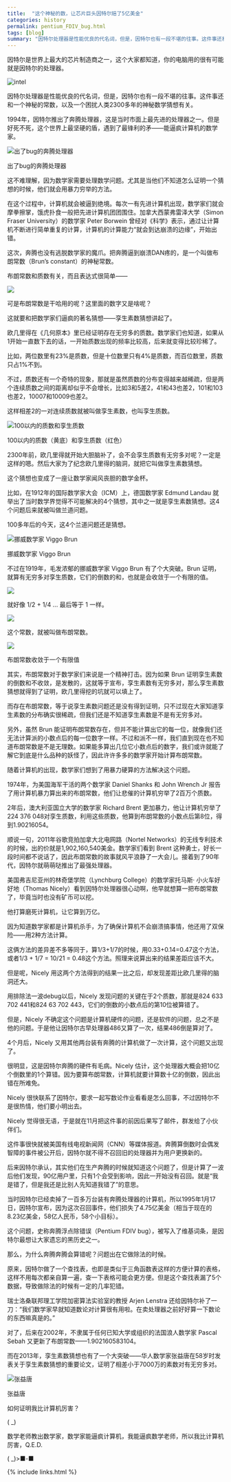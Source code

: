 ```yaml
---
title:  "这个神秘的数，让芯片巨头因特尔赔了5亿美金"
categories: history
permalink: pentium_FDIV_bug.html
tags: [blog]
summary: "因特尔处理器是性能优良的代名词，但是，因特尔也有一段不堪的往事。这件事还和一个神秘的常数，以及一个困扰人类2300多年的神秘数学猜想有关。"
---
```


因特尔是世界上最大的芯片制造商之一，这个大家都知道，你的电脑用的很有可能就是因特尔的处理器。

![intel](/images/blogs/intel_logo.png)

因特尔处理器是性能优良的代名词，但是，因特尔也有一段不堪的往事。这件事还和一个神秘的常数，以及一个困扰人类2300多年的神秘数学猜想有关。

1994年，因特尔推出了奔腾处理器，这是当时市面上最先进的处理器之一。但是好死不死，这个世界上最坚硬的盾，遇到了最锋利的矛——能逼疯计算机的数学家。

![出了bug的奔腾处理器](/images/blogs/intel_pentium_bug.jpg)

出了bug的奔腾处理器

这不难理解，因为数学家需要处理数学问题。尤其是当他们不知道怎么证明一个猜想的时候，他们就会用暴力穷举的方法。

在这个过程中，计算机就会被逼到绝境。每次一有先进计算机出现，数学家们就会摩拳擦掌，饿虎扑食一般把先进计算机团团围住。加拿大西蒙弗雷泽大学（Simon Fraser University）的数学家 Peter Borwein 曾经对《科学》表示，通过让计算机不断进行简单重复的计算，计算机的计算能力“就会到达崩溃的边缘”，开始出错。

这次，奔腾也没有逃脱数学家的魔爪。把奔腾逼到崩溃DAN疼的，是一个叫做布朗常数（Brun’s constant）的神秘常数。

布朗常数和质数有关，而且表达式很简单——

![](/images/blogs/Brun_001.png)

可是布朗常数是干哈用的呢？这里面的数字又是啥呢？

这就要和把数学家们逼疯的著名猜想——孪生素数猜想讲起了。

欧几里得在《几何原本》里已经证明存在无穷多的质数。数学家们也知道，如果从1开始一直数下去的话，一开始质数出现的频率比较高，后来就变得比较珍稀了。

比如，两位数里有23%是质数，但是十位数里只有4%是质数，而百位数里，质数只占1%不到。

不过，质数还有一个奇特的现象，那就是虽然质数的分布变得越来越稀疏，但是两个连续质数之间的距离却似乎不会增长，比如3和5差2，41和43也差2，101和103也差2，10007和10009也差2。

这样相差2的一对连续质数就被叫做孪生素数，也叫孪生质数。

![100以内的质数和孪生质数](/images/blogs/prime_number_100.jpg)

100以内的质数（黄底）和孪生质数（红色）

2300年前，欧几里得就开始大胆脑补了，会不会孪生质数有无穷多对呢？一定是这样的嗯。然后大家为了纪念欧几里得的脑洞，就把它叫做孪生素数猜想。

这个猜想也变成了一座让数学家闻风丧胆的数学金杯。

比如，在1912年的国际数学家大会（ICM）上，德国数学家 Edmund Landau 就举出了当时数学界觉得不可能解决的4个猜想，其中之一就是孪生素数猜想。这4个问题后来就被叫做兰道问题。

100多年后的今天，这4个兰道问题还是猜想。

![挪威数学家 Viggo Brun](/images/blogs/Viggo_Brun.jpg)

挪威数学家 Viggo Brun

不过在1919年，毛发浓郁的挪威数学家 Viggo Brun 有了个大突破。Brun 证明，就算有无穷多对孪生质数，它们的倒数的和，也就是会收敛于一个有限的值。

![](/images/blogs/Brun_002.png)

就好像 1/2 + 1/4 … 最后等于 1 一样。

![](/images/blogs/Brun_constant_1.png)

这个常数，就被叫做布朗常数。

![](/images/blogs/Brun_constant_2.png)

布朗常数收敛于一个有限值

其实，布朗常数对于数学家们来说是一个精神打击。因为如果 Brun 证明孪生素数的倒数和不收敛，是发散的，这就等于宣布，孪生素数有无穷多对，那么孪生素数猜想就得到了证明，欧几里得挖的坑就可以填上了。

而存在布朗常数，等于说孪生素数问题还是没有得到证明，只不过现在大家知道孪生素数的分布确实很稀疏，但我们还是不知道孪生素数是不是有无穷多对。

另外，虽然 Brun 能证明布朗常数存在，但并不能计算出它的每一位，就像我们还无法计算派的小数点后的每一位数字一样。不过和派不一样，我们直到现在也不知道布朗常数是不是无理数。如果能多算出几位它小数点后的数字，我们或许就能了解它到底是什么品种的妖怪了，因此许许多多的数学家开始计算布朗常数。

随着计算机的出现，数学家们想到了用暴力硬算的方法解决这个问题。

1974年，为美国海军干活的两个数学家 Daniel Shanks 和 John Wrench Jr 报告了用计算机暴力算出来的布朗常数，他们让悲催的计算机穷举了2百万个质数。

2年后，澳大利亚国立大学的数学家 Richard Brent 更加暴力，他让计算机穷举了224 376 048对孪生质数，利用这些质数，他算到布朗常数的小数点后第8位，得到1.90216054。

顺说一句，2011年谷歌竞拍加拿大北电网路（Nortel Networks）的无线专利技术的时候，出的价就是1,902,160,540美金。数学家们看到 Brent 这种勇士，好长一段时间都不说话了，因此布朗常数的故事就风平浪静了一大会儿。接着到了90年代，因特尔就萌萌哒推出了最强处理器。

美国弗吉尼亚州的林奇堡学院（Lynchburg College）的数学家托马斯· 小火车好好地（Thomas Nicely）看到因特尔处理器很心动啊，他早就想算一把布朗常数了，毕竟当时也没有矿币可以挖。

他打算磨死计算机，让它算到万亿。

因为知道数学家都是计算机杀手，为了确保计算机不会崩溃搞事情，他还用了双保险——用2种方法计算。

这俩方法的差异差不多等同于，算1/3+1/7的时候，用0.33+0.14=0.47这个方法，或者1/3 + 1/7 = 10/21 = 0.48这个方法。照理来说算出来的结果差距应该不大。

但是呢，Nicely 用这两个方法得到的结果一比之后，却发现差距比欧几里得的脑洞还大。

用排除法一波debug以后，Nicely 发现问题的关键在于2个质数，那就是824 633 702 441和824 63 702 443，它们的倒数的小数点后的第10位被算错了。

但是，Nicely 不确定这个问题是计算机硬件的问题，还是软件的问题，总之不是他的问题。于是他让因特尔古早处理器486又算了一次，结果486倒是算对了。

4个月后，Nicely 又用其他两台装有奔腾的计算机做了一次计算，这个问题又出现了。

很明显，这是因特尔奔腾的硬件有毛病。Nicely 估计，这个处理器大概会把10亿个倒数里的1个算错。因为要算布朗常数，计算机就要计算数十亿的倒数，因此出错在所难免。

Nicely 很快联系了因特尔，要求一起写数论作业看看是怎么回事，不过因特尔不是很热情，他们要小明出去。

Nicely 觉得很无语，于是就在11月把这件事的前因后果写了邮件，群发给了小伙伴们。

这件事很快就被美国有线电视新闻网（CNN）等媒体报道。奔腾算倒数时会偶发智障的事件被公开后，因特尔就不得不召回旧的处理器并为用户更换新的。

后来因特尔承认，其实他们在生产奔腾的时候就知道这个问题了，但是计算了一波后他们发现，90亿用户里，只有1个会受到影响，因此一开始没有召回。就是“我是错了，但是我还是比别人先知道我错了”的意思。

当时因特尔已经卖掉了一百多万台装有奔腾处理器的计算机，所以1995年1月17日，因特尔宣布，因为这次召回事件，他们损失了4.75亿美金（相当于现在的8.23亿美金，58亿人民币，58个小目标）。

这个问题，史称奔腾浮点除错误（Pentium FDIV bug），被写入了维基词条，是因特尔最想让大家遗忘的黑历史之一。

那么，为什么奔腾奔腾会算错呢？问题出在它做除法的时候。

原来，因特尔做了一个查找表，也即是类似于三角函数表这样的方便计算的表格，这样不用每次都亲自算一遍，查一下表格可能会更方便。但是这个查找表漏了5个数据，导致做除法的时候有一定的几率犯错。

瑞士洛桑联邦理工学院加密算法实验室的教授 Arjen Lenstra 还给因特尔补了一刀：“我们数学家早就知道数论对计算很有用啦。在卖处理器之前好好算一下数论的东西嘛真是的。”

对了，后来在2002年，不隶属于任何已知大学或组织的法国浪人数学家 Pascal Sebah 又更新了布朗常数——1.902160583104。

而在2013年，孪生素数猜想也有了一个大突破——华人数学家张益唐在58岁时发表关于孪生素数猜想的重要论文，证明了相差小于7000万的素数对有无穷多对。

![张益唐](/images/blogs/zhangyitang.jpg)

张益唐

如何证明我比计算机厉害？

( _)

数学老师教出数学家，数学家能逼疯计算机，我能逼疯数学老师，所以我比计算机厉害，Q.E.D.

( _)>■-■

{% include links.html %}
